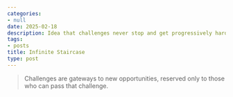 ```yaml
---
categories:
- null
date: 2025-02-18
description: Idea that challenges never stop and get progressively harder
tags:
- posts
title: Infinite Staircase
type: post
---
```


> Challenges are gateways to new opportunities, 
> reserved only to those who can pass that challenge.
